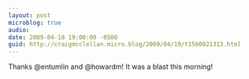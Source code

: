 ```yaml
---
layout: post
microblog: true
audio: 
date: 2009-04-18 19:00:00 -0500
guid: http://craigmcclellan.micro.blog/2009/04/19/t1560021313.html
---
```

Thanks @entumlin and @howardm! It was a blast this morning!
